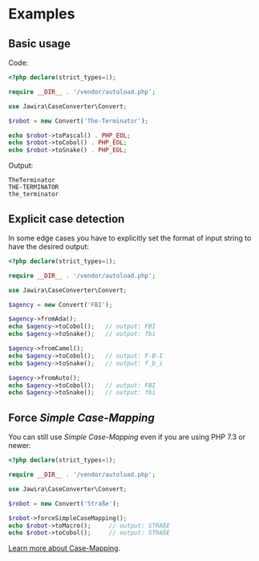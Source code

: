 Examples
========

Basic usage
-----------

Code:

```php
<?php declare(strict_types=1);

require __DIR__ . '/vendor/autoload.php';

use Jawira\CaseConverter\Convert;

$robot = new Convert('The-Terminator');

echo $robot->toPascal() . PHP_EOL;
echo $robot->toCobol() . PHP_EOL;
echo $robot->toSnake() . PHP_EOL;
```

Output:

```text
TheTerminator
THE-TERMINATOR
the_terminator
```

Explicit case detection 
-----------------------

In some edge cases you have to explicitly set the format of input string to have 
the desired output:  

```php
<?php declare(strict_types=1);

require __DIR__ . '/vendor/autoload.php';

use Jawira\CaseConverter\Convert;

$agency = new Convert('FBI');

$agency->fromAda();
echo $agency->toCobol();   // output: FBI
echo $agency->toSnake();   // output: fbi

$agency->fromCamel();
echo $agency->toCobol();   // output: F-B-I
echo $agency->toSnake();   // output: f_b_i

$agency->fromAuto();
echo $agency->toCobol();   // output: FBI
echo $agency->toSnake();   // output: fbi
```

Force _Simple Case-Mapping_
---------------------------

You can still use _Simple Case-Mapping_ even if you are using PHP 7.3 or newer:

```php
<?php declare(strict_types=1);

require __DIR__ . '/vendor/autoload.php';

use Jawira\CaseConverter\Convert;

$robot = new Convert('Straße');

$robot->forceSimpleCaseMapping();
echo $robot->toMacro();     // output: STRAßE
echo $robot->toCobol();     // output: STRAßE
```

[Learn more about Case-Mapping][Case-Mapping]. 

[Case-Mapping]: https://jawira.github.io/case-converter/case-mapping.html
